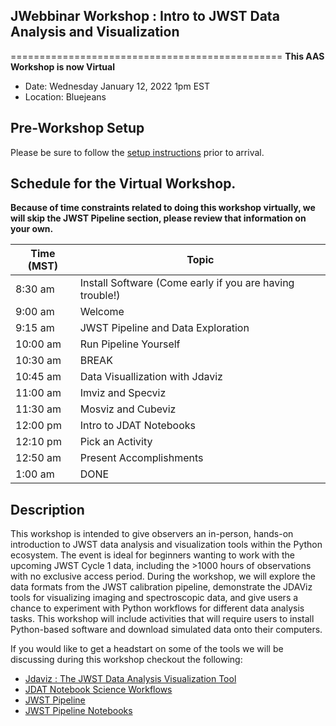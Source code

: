 ##  JWebbinar Workshop :  Intro to JWST Data Analysis and Visualization
===============================================
**This AAS Workshop is now Virtual**
* Date: Wednesday January 12, 2022 1pm EST
* Location: Bluejeans


## Pre-Workshop Setup
Please be sure to follow the [setup instructions](00_Installation/README.md) prior to arrival.


## Schedule for the Virtual Workshop.
**Because of time constraints related to doing this workshop virtually, we will skip the JWST Pipeline section, please review that information on your own.**


|Time (MST)     |Topic    |
|---------------|--------------------------------------|
|8:30 am        | Install Software (Come early if you are having trouble!)|
|9:00 am        | Welcome                              |
|9:15 am        | JWST Pipeline and Data Exploration   |
|10:00 am       | Run Pipeline Yourself                |
|10:30 am       | BREAK                                |
|10:45 am       | Data Visuallization with Jdaviz      |
|11:00 am       | Imviz and Specviz                    |
|11:30 am       | Mosviz and Cubeviz                   |
|12:00 pm       | Intro to JDAT Notebooks              |
|12:10 pm       | Pick an Activity                     |
|12:50 am       | Present Accomplishments              |
|1:00 am        | DONE                                 |


## Description

This workshop is intended to give observers an in-person, hands-on introduction to JWST data analysis and visualization tools within the Python ecosystem. The event is ideal for beginners wanting to work with the upcoming JWST Cycle 1 data, including the >1000 hours of observations with no exclusive access period. During the workshop, we will explore the data formats from the JWST calibration pipeline, demonstrate the JDAViz tools for visualizing imaging and spectroscopic data, and give users a chance to experiment with Python workflows for different data analysis tasks. This workshop will include activities that will require users to install Python-based software and download simulated data onto their computers.


If you would like to get a headstart on some of the tools we will be discussing during this workshop checkout the following:

* [Jdaviz : The JWST Data Analysis Visualization Tool](jdaviz.readthedocs.io)
* [JDAT Notebook Science Workflows](https://github.com/spacetelescope/jdat_notebooks)
* [JWST Pipeline](https://jwst-docs.stsci.edu/jwst-science-calibration-pipeline-overview/jwst-science-calibration-pipeline-algorithm-documentation)
* [JWST Pipeline Notebooks](https://jwst-docs.stsci.edu/jwst-science-calibration-pipeline-overview/example-jupyter-notebooks-running-the-pipeline)
